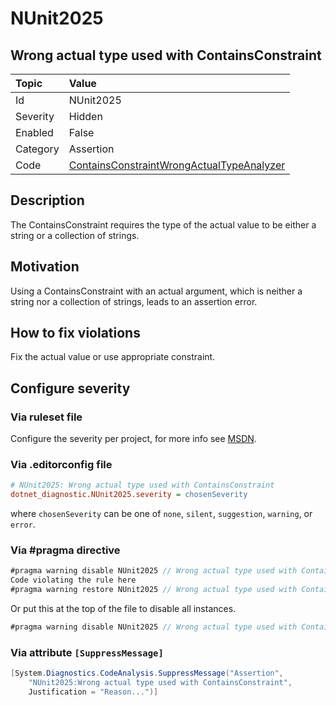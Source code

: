 # NUnit2025

## Wrong actual type used with ContainsConstraint

| Topic    | Value
| :--      | :--
| Id       | NUnit2025
| Severity | Hidden
| Enabled  | False
| Category | Assertion
| Code     | [ContainsConstraintWrongActualTypeAnalyzer](https://github.com/nunit/nunit.analyzers/blob/4.9.2/src/nunit.analyzers/ContainsConstraintWrongActualType/ContainsConstraintWrongActualTypeAnalyzer.cs)

## Description

The ContainsConstraint requires the type of the actual value to be either a string or a collection of strings.

## Motivation

Using a ContainsConstraint with an actual argument, which is neither a string nor a collection of strings, leads to an
assertion error.

## How to fix violations

Fix the actual value or use appropriate constraint.

<!-- start generated config severity -->
## Configure severity

### Via ruleset file

Configure the severity per project, for more info see
[MSDN](https://learn.microsoft.com/en-us/visualstudio/code-quality/using-rule-sets-to-group-code-analysis-rules?view=vs-2022).

### Via .editorconfig file

```ini
# NUnit2025: Wrong actual type used with ContainsConstraint
dotnet_diagnostic.NUnit2025.severity = chosenSeverity
```

where `chosenSeverity` can be one of `none`, `silent`, `suggestion`, `warning`, or `error`.

### Via #pragma directive

```csharp
#pragma warning disable NUnit2025 // Wrong actual type used with ContainsConstraint
Code violating the rule here
#pragma warning restore NUnit2025 // Wrong actual type used with ContainsConstraint
```

Or put this at the top of the file to disable all instances.

```csharp
#pragma warning disable NUnit2025 // Wrong actual type used with ContainsConstraint
```

### Via attribute `[SuppressMessage]`

```csharp
[System.Diagnostics.CodeAnalysis.SuppressMessage("Assertion",
    "NUnit2025:Wrong actual type used with ContainsConstraint",
    Justification = "Reason...")]
```
<!-- end generated config severity -->
